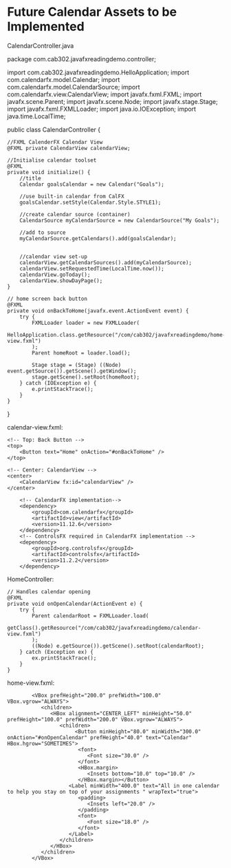 <h1> Future Calendar Assets to be Implemented </h1>


CalendarController.java

package com.cab302.javafxreadingdemo.controller;

import com.cab302.javafxreadingdemo.HelloApplication;
import com.calendarfx.model.Calendar;
import com.calendarfx.model.CalendarSource;
import com.calendarfx.view.CalendarView;
import javafx.fxml.FXML;
import javafx.scene.Parent;
import javafx.scene.Node;
import javafx.stage.Stage;
import javafx.fxml.FXMLLoader;
import java.io.IOException;
import java.time.LocalTime;

public class CalendarController {

    //FXML CalenderFX Calendar View
    @FXML private CalendarView calendarView;

    //Initialise calendar toolset
    @FXML
    private void initialize() {
        //title
        Calendar goalsCalendar = new Calendar("Goals");

        //use built-in calendar from CalFX
        goalsCalendar.setStyle(Calendar.Style.STYLE1);

        //create calendar source (container)
        CalendarSource myCalendarSource = new CalendarSource("My Goals");

        //add to source
        myCalendarSource.getCalendars().add(goalsCalendar);


        //calendar view set-up
        calendarView.getCalendarSources().add(myCalendarSource);
        calendarView.setRequestedTime(LocalTime.now());
        calendarView.goToday();
        calendarView.showDayPage();
    }

    // home screen back button
    @FXML
    private void onBackToHome(javafx.event.ActionEvent event) {
        try {
            FXMLLoader loader = new FXMLLoader(
                    HelloApplication.class.getResource("/com/cab302/javafxreadingdemo/home-view.fxml")
            );
            Parent homeRoot = loader.load();

            Stage stage = (Stage) ((Node) event.getSource()).getScene().getWindow();
            stage.getScene().setRoot(homeRoot);
        } catch (IOException e) {
            e.printStackTrace();
        }
    }
}

calendar-view.fxml:

<?xml version="1.0" encoding="UTF-8"?>

<?import javafx.scene.layout.BorderPane?>
<?import javafx.scene.control.Button?>
<?import com.calendarfx.view.CalendarView?>

<BorderPane xmlns="http://javafx.com/javafx/21"
xmlns:fx="http://javafx.com/fxml/1"
fx:controller="com.cab302.javafxreadingdemo.controller.CalendarController">

    <!-- Top: Back Button -->
    <top>
        <Button text="Home" onAction="#onBackToHome" />
    </top>

    <!-- Center: CalendarView -->
    <center>
        <CalendarView fx:id="calendarView" />
    </center>
</BorderPane>


        <!-- CalendarFX implementation-->
        <dependency>
            <groupId>com.calendarfx</groupId>
            <artifactId>view</artifactId>
            <version>11.12.6</version>
        </dependency>
        <!-- ControlsFX required in CalendarFX implementation -->
        <dependency>
            <groupId>org.controlsfx</groupId>
            <artifactId>controlsfx</artifactId>
            <version>11.2.2</version>
        </dependency>


HomeController:

    // Handles calendar opening
    @FXML
    private void onOpenCalendar(ActionEvent e) {
        try {
            Parent calendarRoot = FXMLLoader.load(
                    getClass().getResource("/com/cab302/javafxreadingdemo/calendar-view.fxml")
            );
            ((Node) e.getSource()).getScene().setRoot(calendarRoot);
        } catch (Exception ex) {
            ex.printStackTrace();
        }
    }

home-view.fxml:

            <VBox prefHeight="200.0" prefWidth="100.0" VBox.vgrow="ALWAYS">
               <children>
                  <HBox alignment="CENTER_LEFT" minHeight="50.0" prefHeight="100.0" prefWidth="200.0" VBox.vgrow="ALWAYS">
                     <children>
                          <Button minHeight="80.0" minWidth="300.0" onAction="#onOpenCalendar" prefHeight="40.0" text="Calendar" HBox.hgrow="SOMETIMES">
                           <font>
                              <Font size="30.0" />
                           </font>
                           <HBox.margin>
                              <Insets bottom="10.0" top="10.0" />
                           </HBox.margin></Button>
                        <Label minWidth="400.0" text="All in one calendar to help you stay on top of your assignments " wrapText="true">
                           <padding>
                              <Insets left="20.0" />
                           </padding>
                           <font>
                              <Font size="18.0" />
                           </font>
                        </Label>
                     </children>
                  </HBox>
               </children>
            </VBox>
